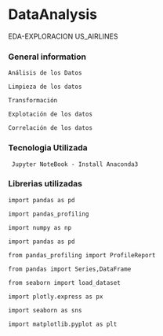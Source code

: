 # DataAnalysis
EDA-EXPLORACION US_AIRLINES
### General information
    Análisis de los Datos
    
    Limpieza de los datos
    
    Transformación 
    
    Explotación de los datos 
    
    Correlación de los datos
 

### Tecnologia Utilizada
     
     Jupyter NoteBook - Install Anaconda3

### Librerias  utilizadas

    import pandas as pd
    
    import pandas_profiling
    
    import numpy as np
    
    import pandas as pd
    
    from pandas_profiling import ProfileReport
    
    from pandas import Series,DataFrame
    
    from seaborn import load_dataset
    
    import plotly.express as px
    
    import seaborn as sns
    
    import matplotlib.pyplot as plt

 

